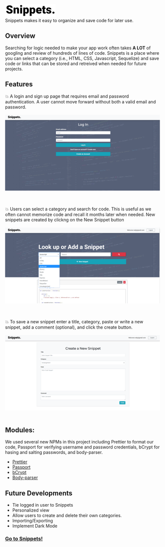![Image of signin](imgs/Snippetslogo.png)<br/>
Snippets makes it easy to organize and save code for later use.


## Overview
Searching for logic needed to make your app work often takes __A LOT__ of googling and review of hundreds of lines of code. Snippets is a place where you can select a category (i.e., HTML, CSS, Javascript, Sequelize) and save code or links that can be stored and retreived when needed for future projects.


## Features
:boom: A login and sign up page that requires email and password authentication. A user cannot move forward without both a valid email and password.<br/><br/>
![Image of signin](imgs/Screenshot_login.png)<br/><br/><br/>

:boom: Users can select a category and search for code. This is useful as we often cannot memorize code and recall it months later when needed. New snippets are created by clickng on the New Snippet button<br/><br/>
![Image of signin](imgs/Screenshot_search.png)<br/><br/><br/>

:boom: To save a new snippet enter a title, category, paste or write a new snippet, add a comment (optional), and click the create button.<br/><br/>
![Image of signin](imgs/Screenshot_create.png)<br/><br/>


## Modules:
We used several new NPMs in this project including Prettier to format our code, Passport for verifying username and password credentials, bCrypt for hasing and salting passwords, and body-parser.
* [Prettier](https://www.npmjs.com/package/prettier)
* [Passport](https://www.npmjs.com/package/passport)
* [bCrypt](https://www.npmjs.com/package/bcrypt)
* [Body-parser](https://www.npmjs.com/package/body-parser)


## Future Developments
* Tie logged in user to Snippets
* Personalized view
* Allow users to create and delete their own categories.
* Importing/Exporting
* Implement Dark Mode


### [Go to Snippets!](https://morning-harbor-79094.herokuapp.com/)



